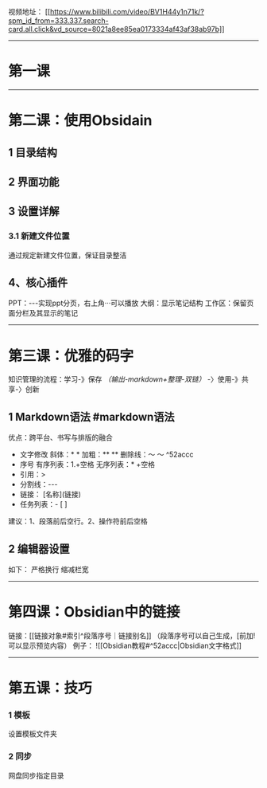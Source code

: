 视频地址： [[https://www.bilibili.com/video/BV1H44y1n71k/?spm_id_from=333.337.search-card.all.click&vd_source=8021a8ee85ea0173334af43af38ab97b]]

---
# 第一课
---
# 第二课：使用Obsidain
## 1 目录结构
## 2 界面功能
## 3 设置详解
### 3.1 新建文件位置
通过规定新建文件位置，保证目录整洁
## 4、核心插件
PPT：---实现ppt分页，右上角···可以播放
大纲：显示笔记结构
工作区：保留页面分栏及其显示的笔记

---
# 第三课：优雅的码字
知识管理的流程：学习-》保存 _（输出-markdown+整理-双链）_ -〉使用-》共享-〉创新
## 1 Markdown语法 #markdown语法

优点：跨平台、书写与排版的融合

* 文字修改
	斜体：* *
	加粗：** **
	删除线：～ ～ ^52accc
* 序号
	有序列表：1.+空格
	无序列表：* +空格
* 引用：>
* 分割线：---
* 链接： \[名称\]\(链接\)
* 任务列表：- \[ \] 
 
建议：1、段落前后空行。2、操作符前后空格

## 2 编辑器设置
如下：
	严格换行
	缩减栏宽

---
# 第四课：Obsidian中的链接
链接：\[\[链接对象#索引^段落序号｜链接别名\]\] （段落序号可以自己生成，\[前加!可以显示预览内容）
例子： ![[Obsidian教程#^52accc|Obsidian文字格式]]

---
# 第五课：技巧
### 1 模板
设置模板文件夹
### 2 同步
网盘同步指定目录
